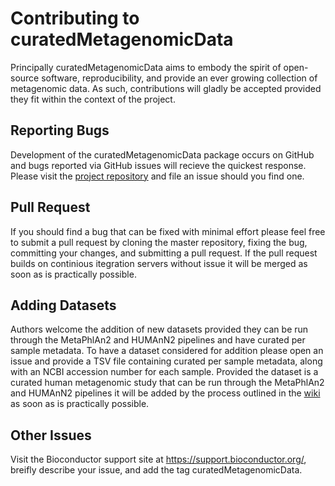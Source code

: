 # Contributing to curatedMetagenomicData

Principally curatedMetagenomicData aims to embody the spirit of open-source software, reproducibility, and provide an ever growing collection of metagenomic data. As such, contributions will gladly be accepted provided they fit within the context of the project.

## Reporting Bugs

Development of the curatedMetagenomicData package occurs on GitHub and bugs reported via GitHub issues will recieve the quickest response. Please visit the [project repository](https://github.com/waldronlab/curatedMetagenomicData) and file an issue should you find one.

## Pull Request

If you should find a bug that can be fixed with minimal effort please feel free to submit a pull request by cloning the master repository, fixing the bug, committing your changes, and submitting a pull request. If the pull request builds on continious itegration servers without issue it will be merged as soon as is practically possible.

## Adding Datasets

Authors welcome the addition of new datasets provided they can be run through the MetaPhlAn2 and HUMAnN2 pipelines and have curated per sample metadata. To have a dataset considered for addition please open an issue and provide a TSV file containing curated per sample metadata, along with an NCBI accession number for each sample. Provided the dataset is a curated human metagenomic study that can be run through the MetaPhlAn2 and HUMAnN2 pipelines it will be added by the process outlined in the [wiki](https://github.com/waldronlab/curatedMetagenomicData/wiki/Adding-New-Data) as soon as is practically possible.

## Other Issues

Visit the Bioconductor support site at https://support.bioconductor.org/, breifly describe your issue, and add the tag curatedMetagenomicData.

